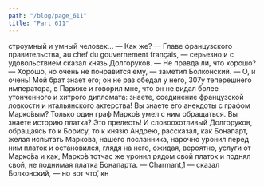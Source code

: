 ```yaml
---
path: "/blog/page_611"
title: "Part 611"
---
```


строумный и умный человек...
— Как же?
— Главе французского правительства, au chef du gouvernement français, — серьезно и с удовольствием сказал князь Долгоруков. — Не правда ли, что хорошо?
— Хорошо, но очень не понравится ему, — заметил Болконский.
— О, и очень! Мой брат знает его; он не раз обедал у него, 307у теперешнего императора, в Париже и говорил мне, что он не видал более утонченного и хитрого дипломата: знаете, соединение французской ловкости и итальянского актерства! Вы знаете его анекдоты с графом Марко́вым? Только один граф Марко́в умел с ним обращаться. Вы знаете историю платка? Это прелесть!
И словоохотливый Долгоруков, обращаясь то к Борису, то к князю Андрею, рассказал, как Бонапарт, желая испытать Марко́ва, нашего посланника, нарочно уронил перед ним платок и остановился, глядя на него, ожидая, вероятно, услуги от Марко́ва и как, Марко́в тотчас же уронил рядом свой платок и поднял свой, не поднимая платка Бонапарта.
— Charmant,1 — сказал Болконский, — но вот что́, кн
